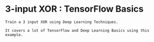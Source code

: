 # 3-input XOR : TensorFlow Basics

	Train a 3 input XOR using Deep Learning Techniques.

	It covers a lot of TensorFlow and Deep Learning Basics using this example.

